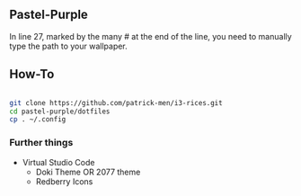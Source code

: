 ## Pastel-Purple

In line 27, marked by the many # at the end of the line, you need to manually type the path to your wallpaper.

## How-To

```bash

git clone https://github.com/patrick-men/i3-rices.git
cd pastel-purple/dotfiles
cp . ~/.config

```

### Further things

- Virtual Studio Code
  - Doki Theme OR 2077 theme
  - Redberry Icons
